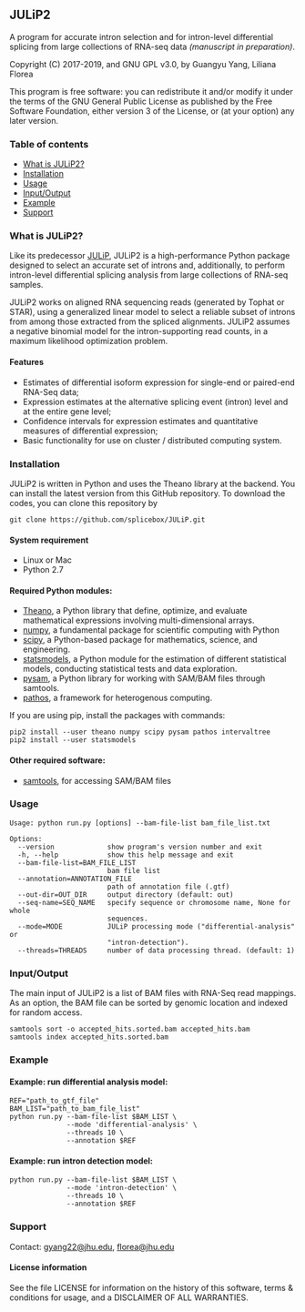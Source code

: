 ## JULiP2 ##

A program for accurate intron selection and for intron-level differential splicing from large collections of RNA-seq data *(manuscript in preparation)*.

Copyright (C) 2017-2019, and GNU GPL v3.0, by Guangyu Yang, Liliana Florea

This program is free software: you can redistribute it and/or modify it under the terms of the GNU General Public License as published by the Free Software Foundation, either version 3 of the License, or (at your option) any later version.  

### <a name="table-of-contents"></a> Table of contents
- [What is JULiP2?](#what-is-julip)
- [Installation](#installation)
- [Usage](#usage)
- [Input/Output](#inputoutput)
- [Example](#example)
- [Support](#support)

### <a name="what-is-julip"></a> What is JULiP2?
Like its predecessor [JULiP](https://github.com/Guangyu-Yang/JULiP), JULiP2 is a high-performance Python package designed to select an accurate set of introns and, additionally, to perform intron-level differential splicing analysis from large collections of RNA-seq samples.

JULiP2 works on aligned RNA sequencing reads (generated by Tophat or STAR), using a generalized linear model to select a reliable subset of introns from among those extracted from the spliced alignments. JULiP2 assumes a negative binomial model for the intron-supporting read counts, in a maximum likelihood optimization problem.

#### Features  
- Estimates of differential isoform expression for single-end or paired-end RNA-Seq data;  
- Expression estimates at the alternative splicing event (intron) level and at the entire gene level;  
- Confidence intervals for expression estimates and quantitative measures of differential expression;  
- Basic functionality for use on cluster / distributed computing system.

### <a name="installation"></a> Installation
JULiP2 is written in Python and uses the Theano library at the backend. You can install the latest version from this GitHub repository. To download the codes, you can clone this repository by

```
git clone https://github.com/splicebox/JULiP.git
```

#### System requirement
* Linux or Mac  
* Python 2.7   

#### Required Python modules:
* [Theano](http://deeplearning.net/software/theano/), a Python library that define, optimize, and evaluate mathematical expressions involving multi-dimensional arrays.  
* [numpy](www.numpy.org/), a fundamental package for scientific computing with Python  
* [scipy](https://www.scipy.org/), a Python-based package for mathematics, science, and engineering.  
* [statsmodels](http://www.statsmodels.org/stable/index.html), a Python module for the estimation of different statistical models, conducting statistical tests and data exploration.  
* [pysam](https://github.com/pysam-developers/pysam), a Python library for working with SAM/BAM files through samtools.   
* [pathos](https://pypi.python.org/pypi/pathos), a framework for heterogenous computing.  

If you are using pip, install the packages with commands:  
```
pip2 install --user theano numpy scipy pysam pathos intervaltree
pip2 install --user statsmodels
```

#### Other required software:  
* [samtools](http://samtools.sourceforge.net/), for accessing SAM/BAM files

### <a name="usage"></a> Usage
```
Usage: python run.py [options] --bam-file-list bam_file_list.txt

Options:
  --version             show program's version number and exit
  -h, --help            show this help message and exit
  --bam-file-list=BAM_FILE_LIST
                        bam file list
  --annotation=ANNOTATION_FILE
                        path of annotation file (.gtf)
  --out-dir=OUT_DIR     output directory (default: out)
  --seq-name=SEQ_NAME   specify sequence or chromosome name, None for whole
                        sequences.
  --mode=MODE           JULiP processing mode ("differential-analysis" or
                        "intron-detection").
  --threads=THREADS     number of data processing thread. (default: 1)
```

### <a name="inputoutput"></a> Input/Output
The main input of JULiP2 is a list of BAM files with RNA-Seq read mappings.  
As an option, the BAM file can be sorted by genomic location and indexed for random access.  
```
samtools sort -o accepted_hits.sorted.bam accepted_hits.bam
samtools index accepted_hits.sorted.bam
```

### <a name="example"></a> Example
#### Example: run differential analysis model:  
```
REF="path_to_gtf_file"
BAM_LIST="path_to_bam_file_list"
python run.py --bam-file-list $BAM_LIST \              
              --mode 'differential-analysis' \
              --threads 10 \              
              --annotation $REF
```
#### Example: run intron detection model:  
```
python run.py --bam-file-list $BAM_LIST \              
              --mode 'intron-detection' \
              --threads 10 \              
              --annotation $REF
```

### <a name="support"></a> Support
Contact: gyang22@jhu.edu, florea@jhu.edu  

#### License information
See the file LICENSE for information on the history of this software, terms
& conditions for usage, and a DISCLAIMER OF ALL WARRANTIES.
